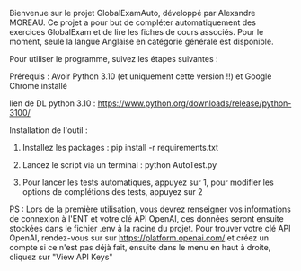 Bienvenue sur le projet GlobalExamAuto, développé par Alexandre MOREAU. Ce projet a pour but de compléter automatiquement des exercices GlobalExam et de lire les fiches de cours associés. Pour le moment, seule la langue Anglaise en catégorie générale est disponible.

Pour utiliser le programme, suivez les étapes suivantes :

Prérequis : Avoir Python 3.10 (et uniquement cette version !!) et Google Chrome installé

lien de DL python 3.10 : https://www.python.org/downloads/release/python-3100/

Installation de l'outil :

1. Installez les packages : pip install -r requirements.txt

2. Lancez le script via un terminal : python AutoTest.py

3. Pour lancer les tests automatiques, appuyez sur 1, pour modifier les options de complétions des tests, appuyez sur 2

PS :  Lors de la première utilisation, vous devrez renseigner vos informations de connexion à l'ENT et votre clé API OpenAI, ces données seront ensuite stockées dans le fichier .env à la racine du projet.
Pour trouver votre clé API OpenAI, rendez-vous sur sur https://platform.openai.com/ et créez un compte si ce n'est pas déjà fait, ensuite dans le menu en haut à droite, cliquez sur "View API Keys"

